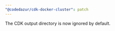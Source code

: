 ```yaml
---
"@codedazur/cdk-docker-cluster": patch
---
```


The CDK output directory is now ignored by default.

